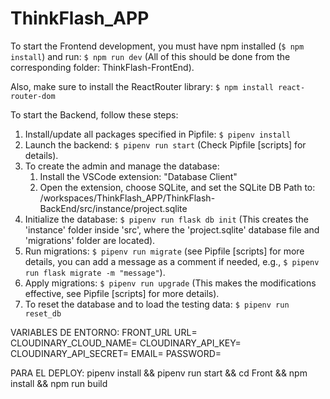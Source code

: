 # ThinkFlash_APP

To start the Frontend development, you must have npm installed (```$ npm install```) and run: ```$ npm run dev``` (All of this should be done from the corresponding folder: ThinkFlash-FrontEnd).

Also, make sure to install the ReactRouter library: ```$ npm install react-router-dom```

To start the Backend, follow these steps:

1. Install/update all packages specified in Pipfile: ```$ pipenv install```
2. Launch the backend: ```$ pipenv run start``` (Check Pipfile [scripts] for details).
4. To create the admin and manage the database:
    1. Install the VSCode extension: "Database Client"
    2. Open the extension, choose SQLite, and set the SQLite DB Path to: /workspaces/ThinkFlash_APP/ThinkFlash-BackEnd/src/instance/project.sqlite
7. Initialize the database: ```$ pipenv run flask db init``` (This creates the 'instance' folder inside 'src', where the 'project.sqlite' database file and 'migrations' folder are located).
8. Run migrations: ```$ pipenv run migrate``` (see Pipfile [scripts] for more details, you can add a message as a comment if needed, e.g., ```$ pipenv run flask migrate -m "message"```).
9. Apply migrations: ```$ pipenv run upgrade``` (This makes the modifications effective, see Pipfile [scripts] for more details).
10. To reset the database and to load the testing data: ```$ pipenv run reset_db```

VARIABLES DE ENTORNO: 
    FRONT_URL
    URL=
    CLOUDINARY_CLOUD_NAME=
    CLOUDINARY_API_KEY=
    CLOUDINARY_API_SECRET=
    EMAIL=
    PASSWORD=

PARA EL DEPLOY: pipenv install && pipenv run start && cd Front && npm install && npm run build

